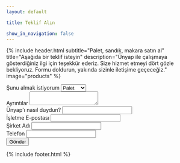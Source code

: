 ```yaml
---
layout: default

title: Teklif Alın

show_in_navigation: false
---
```


{% include header.html
  subtitle="Palet, sandık, makara satın al"
  title="Aşağıda bir teklif isteyin"
  description="Ünyap ile çalışmaya gösterdiğiniz ilgi için teşekkür ederiz. Size hizmet etmeyi dört gözle bekliyoruz. Formu doldurun, yakında sizinle iletişime geçeceğiz."
  image="products"
%}

<main class="pt-8">
  <div class="container px-8 mx-auto">
    <div class="w-full max-w-lg">
      <form action="https://getform.io/f/ccea2e4b-3f1f-419e-a96a-bb3995402f23" method="POST" class="mb-4">
        <div class="mb-4">
          <label class="block uppercase tracking-wide text-gray-700 text-xs font-bold mb-2" for="urun">Şunu almak istiyorum</label>
          <select name="urun" class="block appearance-none w-full bg-gray-200 border border-gray-200 text-gray-700 py-3 px-4 pr-8 rounded leading-tight focus:outline-none focus:bg-white focus:border-gray-500" id="urun" required="required">
            <option>Palet</option>
            <option>Sandık</option>
            <option>Makara</option>
          </select>
        </div>
        <div class="mb-4">
          <label class="block uppercase tracking-wide text-gray-700 text-xs font-bold mb-2" for="ayrinti">Ayrıntılar</label>
          <textarea name="ayrinti" class="block appearance-none w-full bg-gray-200 border border-gray-200 text-gray-700 py-3 px-4 pr-8 rounded leading-tight focus:outline-none focus:bg-white focus:border-gray-500" id="ayrinti" required="required">
          </textarea>
        </div>
        <div class="mb-4">
          <label class="block uppercase tracking-wide text-gray-700 text-xs font-bold mb-2" for="nerden">Ünyap'ı nasıl duydun?</label>
          <input name="nerden" class="appearance-none block w-full bg-gray-200 text-gray-700 border border-gray-200 rounded py-3 px-4 leading-tight focus:outline-none focus:bg-white focus:border-gray-500" id="nerden" type="text" required="required">
        </div>
        <div class="mb-4">
          <label class="block uppercase tracking-wide text-gray-700 text-xs font-bold mb-2" for="mail">İşletme E-postası</label>
          <input name="mail" class="appearance-none block w-full bg-gray-200 text-gray-700 border border-gray-200 rounded py-3 px-4 leading-tight focus:outline-none focus:bg-white focus:border-gray-500" id="mail" type="text" required="required">
        </div>
        <div class="mb-4">
          <label class="block uppercase tracking-wide text-gray-700 text-xs font-bold mb-2" for="sirket">Şirket Adı</label>
          <input name="sirket" class="appearance-none block w-full bg-gray-200 text-gray-700 border border-gray-200 rounded py-3 px-4 leading-tight focus:outline-none focus:bg-white focus:border-gray-500" id="sirket" type="text" required="required">
        </div>
        <div class="mb-4">
          <label class="block uppercase tracking-wide text-gray-700 text-xs font-bold mb-2" for="tel">Telefon</label>
          <input name="telefon" class="appearance-none block w-full bg-gray-200 text-gray-700 border border-gray-200 rounded py-3 px-4 leading-tight focus:outline-none focus:bg-white focus:border-gray-500" id="tel" type="text" required="required">
        </div>
        <div class="">
          <button class="bg-orange-600 hover:bg-orange-700 text-white font-bold py-2 px-4 focus:outline-none" type="submit">Gönder</button>
        </div>
      </form>
    </div>
  </div>
</main>

{% include footer.html %}